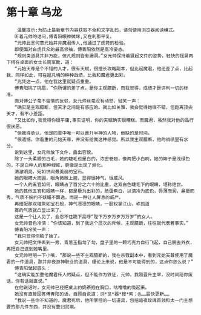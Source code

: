 # 第十章 乌龙
        温馨提示:为防止最新章节内容获取不全和文字乱码，请勿使用浏览器阅读模式。
       听着元帅的诘问,傅青阳眼神微眯,又在刹那平复。
       “元帅此言何意元始并非魔君传人,他通过了虎符的检验。
       即使面对白虎兵众的最高领袖，傅青阳依然是高冷姿态。
       “规则类道具并非万能，但凡规则皆有漏洞。”女元帅保持着竖起文件的姿势，轻快的摇晃两下搭在桌面的女士长筒军靴，道：
       “元始天尊是个不错的人才，很有天赋，很擅长攻略副本，但比起魔君，他还差了点，比起我，同样如此，可在超凡境的种种战绩，比我和魔君更出彩。
       “光凭这一点，他在我这里就疑点重重。
       傅青阳挑了挑眉，“你所谓的差了点，是你主观臆断，而我觉得，成绩才是评判一切的标准。
       面对傅公子毫不留情的反驳，女元帅丝毫没有动怒，轻笑一声：
       “确实是主观臆断，但天才之间是有感应的。就比如关雅，我会觉得她很不错，但距离顶尖天才，有不小差距。
       “又比如你,我觉得你很平庸,事实证明，你的天赋确实很糟糕。而魔君，虽然我对他的品行很厌恶。
       “但我得承认，他是同辈中唯一可以晋升半神的人物，他缺的是时间。
       “很遗憾，你看重的元始天尊，并没有给我这种感觉。所以我主观臆断，他的战绩里有水分。
       说到这里，女元帅放下文件，露出容貌。
       除了一头柔顺的白毛，她的睫毛也是白的，浓密卷翘，像两把小白刷，她的眸子是浅绿色的，不是白种人的那种绿眸，更像是出现了异化。
       清激明亮，宛如世间最美丽的宝石。
       她的眼睛大而圆，眼角微微上翘，显得很神气，很威风。
       一个人的五官如何，眼睛占了百分之六十的比重，这双白色睫毛下的眼睛，堪称绝世。
       她的其他五官和眼睛一样，都是极为出彩的，脸蛋素白，以清冷为底色，唇薄而润，鼻挺而秀，气质不婉约不妖媚不飘逸，而是一种让人屏息的威严。
       再搭配那双璀聚如宝石般，神气凛凛的眼睛，一股权掌江山，称孤道
       寡的气质就凸显出来了。
       这是一个让人见了，会忍不住跪下高呼“陛下万岁万岁万万岁”的女人。
       女元帅音色冷清：“你该知道，到了我这个层次的斥候，主观臆断，往往就代表着事实。”
       傅青阳冷笑一声：
       “我只觉得你脑子抽了。
       女元帅把文件丢到一旁，青葱玉指勾了勾，盘子里的一颗巧克力自行飞起，自己脱去外衣，再把自己送到她嘴里。
       女元帅咂吧一下小嘴，“那说一些不主观臆断的，我在杀戮副本中，看到元始天尊使用了魔君的一件道具，那并非夜游神职业的道具，理论上来说，他是不可能得到的，这点你怎么说？”
       傅青阳皱起眉头：
       “这确实能加重他魔君传人的疑点，但不能作为铁证，元帅，我刚晋升主宰，没时间陪你废话，你有话就直说。”
       在他说话时，女元帅已经把桌上的奶茶抱在胸口，咕噜噜的吸起来。
       她没有直接回答傅青阳的话，自顾自说道：浏*览*器*搜*索：@……最快更新……
       “我说一些你不知道的，魔君死后，他所掌控的一切道具，包括暗夜玫瑰首领和太一门主想要的那几件东西，并没有重归灵境。